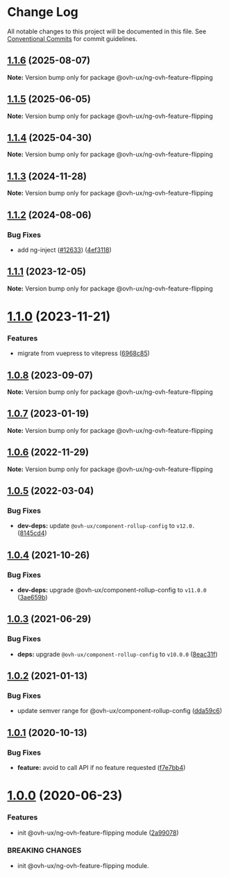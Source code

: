 # Change Log

All notable changes to this project will be documented in this file.
See [Conventional Commits](https://conventionalcommits.org) for commit guidelines.

## [1.1.6](https://github.com/ovh/manager/compare/@ovh-ux/ng-ovh-feature-flipping@1.1.5...@ovh-ux/ng-ovh-feature-flipping@1.1.6) (2025-08-07)

**Note:** Version bump only for package @ovh-ux/ng-ovh-feature-flipping





## [1.1.5](https://github.com/ovh/manager/compare/@ovh-ux/ng-ovh-feature-flipping@1.1.4...@ovh-ux/ng-ovh-feature-flipping@1.1.5) (2025-06-05)

**Note:** Version bump only for package @ovh-ux/ng-ovh-feature-flipping





## [1.1.4](https://github.com/ovh/manager/compare/@ovh-ux/ng-ovh-feature-flipping@1.1.3...@ovh-ux/ng-ovh-feature-flipping@1.1.4) (2025-04-30)

**Note:** Version bump only for package @ovh-ux/ng-ovh-feature-flipping





## [1.1.3](https://github.com/ovh/manager/compare/@ovh-ux/ng-ovh-feature-flipping@1.1.2...@ovh-ux/ng-ovh-feature-flipping@1.1.3) (2024-11-28)

**Note:** Version bump only for package @ovh-ux/ng-ovh-feature-flipping





## [1.1.2](https://github.com/ovh/manager/compare/@ovh-ux/ng-ovh-feature-flipping@1.1.1...@ovh-ux/ng-ovh-feature-flipping@1.1.2) (2024-08-06)


### Bug Fixes

* add ng-inject ([#12633](https://github.com/ovh/manager/issues/12633)) ([4ef3118](https://github.com/ovh/manager/commit/4ef3118e4f1b845023e893353ae2a4955623a2d8))





## [1.1.1](https://github.com/ovh/manager/compare/@ovh-ux/ng-ovh-feature-flipping@1.1.0...@ovh-ux/ng-ovh-feature-flipping@1.1.1) (2023-12-05)

**Note:** Version bump only for package @ovh-ux/ng-ovh-feature-flipping





# [1.1.0](https://github.com/ovh/manager/compare/@ovh-ux/ng-ovh-feature-flipping@1.0.8...@ovh-ux/ng-ovh-feature-flipping@1.1.0) (2023-11-21)


### Features

* migrate from vuepress to vitepress ([6968c85](https://github.com/ovh/manager/commit/6968c85f00e19c41bc240abb37a50e9dacf9c5e5))





## [1.0.8](https://github.com/ovh/manager/compare/@ovh-ux/ng-ovh-feature-flipping@1.0.7...@ovh-ux/ng-ovh-feature-flipping@1.0.8) (2023-09-07)

**Note:** Version bump only for package @ovh-ux/ng-ovh-feature-flipping





## [1.0.7](https://github.com/ovh/manager/compare/@ovh-ux/ng-ovh-feature-flipping@1.0.6...@ovh-ux/ng-ovh-feature-flipping@1.0.7) (2023-01-19)

**Note:** Version bump only for package @ovh-ux/ng-ovh-feature-flipping





## [1.0.6](https://github.com/ovh/manager/compare/@ovh-ux/ng-ovh-feature-flipping@1.0.5...@ovh-ux/ng-ovh-feature-flipping@1.0.6) (2022-11-29)

**Note:** Version bump only for package @ovh-ux/ng-ovh-feature-flipping





## [1.0.5](https://github.com/ovh/manager/compare/@ovh-ux/ng-ovh-feature-flipping@1.0.4...@ovh-ux/ng-ovh-feature-flipping@1.0.5) (2022-03-04)


### Bug Fixes

* **dev-deps:** update `@ovh-ux/component-rollup-config` to `v12.0.` ([8145cd4](https://github.com/ovh/manager/commit/8145cd44a34cec071db4b5267182705625951077))



## [1.0.4](https://github.com/ovh/manager/compare/@ovh-ux/ng-ovh-feature-flipping@1.0.3...@ovh-ux/ng-ovh-feature-flipping@1.0.4) (2021-10-26)


### Bug Fixes

* **dev-deps:** upgrade @ovh-ux/component-rollup-config to `v11.0.0` ([3ae659b](https://github.com/ovh/manager/commit/3ae659bea59244fd5660375b9dac52055cc374b0))



## [1.0.3](https://github.com/ovh/manager/compare/@ovh-ux/ng-ovh-feature-flipping@1.0.2...@ovh-ux/ng-ovh-feature-flipping@1.0.3) (2021-06-29)


### Bug Fixes

* **deps:** upgrade `@ovh-ux/component-rollup-config` to `v10.0.0` ([8eac31f](https://github.com/ovh/manager/commit/8eac31f81e46d1570c131cf55788d6435842ab6d))



## [1.0.2](https://github.com/ovh/manager/compare/@ovh-ux/ng-ovh-feature-flipping@1.0.1...@ovh-ux/ng-ovh-feature-flipping@1.0.2) (2021-01-13)


### Bug Fixes

* update semver range for @ovh-ux/component-rollup-config ([dda59c6](https://github.com/ovh/manager/commit/dda59c6b71cb4ad9ab98f06a0bf995a7eb45a1d9))



## [1.0.1](https://github.com/ovh/manager/compare/@ovh-ux/ng-ovh-feature-flipping@1.0.0...@ovh-ux/ng-ovh-feature-flipping@1.0.1) (2020-10-13)


### Bug Fixes

* **feature:** avoid to call API if no feature requested ([f7e7bb4](https://github.com/ovh/manager/commit/f7e7bb446bed2168def93379fb4efbf59fa65e30))



# [1.0.0](https://github.com/ovh/manager/compare/@ovh-ux/ng-ovh-feature-flipping@0.0.0...@ovh-ux/ng-ovh-feature-flipping@1.0.0) (2020-06-23)


### Features

* init @ovh-ux/ng-ovh-feature-flipping module ([2a99078](https://github.com/ovh/manager/commit/2a990784212a27e15ba4d2e30c54c72c8a8da59c))


### BREAKING CHANGES

* init @ovh-ux/ng-ovh-feature-flipping module.
